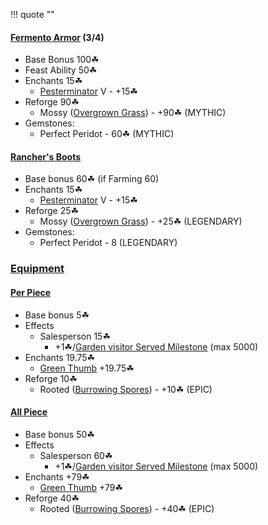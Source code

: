 !!! quote ""

#### [Fermento Armor](https://hypixel-skyblock.fandom.com/wiki/Fermento_Armor?so=search) (3/4)
- Base Bonus 100☘
- Feast Ability 50☘
- Enchants 15☘
    * [Pesterminator](https://hypixel-skyblock.fandom.com/wiki/Enchantments?so=search#Pesterminator) V - +15☘
- Reforge 90☘
    * Mossy ([Overgrown Grass](https://hypixel-skyblock.fandom.com/wiki/Overgrown_Grass?so=search)) - +90☘ (MYTHIC)
- Gemstones:
    * Perfect Peridot - 60☘ (MYTHIC)

#### [Rancher's Boots](https://hypixel-skyblock.fandom.com/wiki/Rancher's_Boots?so=search)
- Base bonus 60☘ (if Farming 60)
- Enchants 15☘
    * [Pesterminator](https://hypixel-skyblock.fandom.com/wiki/Enchantments?so=search#Pesterminator) V - +15☘
- Reforge 25☘
    * Mossy ([Overgrown Grass](https://hypixel-skyblock.fandom.com/wiki/Overgrown_Grass?so=search)) - +25☘ (LEGENDARY)
- Gemstones:
    * Perfect Peridot - 8 (LEGENDARY)

### [Equipment](https://hypixel-skyblock.fandom.com/wiki/Equipment?so=search)
#### [Per Piece](https://hypixel-skyblock.fandom.com/wiki/Lotus_Set?so=search#Set)
- Base bonus 5☘
- Effects
    * Salesperson 15☘
        * +1☘/[Garden visitor Served Milestone](https://hypixel-skyblock.fandom.com/wiki/The_Garden#Visitor_Milestones) (max 5000)
- Enchants 19.75☘
    * [Green Thumb](https://hypixel-skyblock.fandom.com/wiki/Enchantments#Green_Thumb) +19.75☘
- Reforge 10☘
    * Rooted ([Burrowing Spores](https://hypixel-skyblock.fandom.com/wiki/Burrowing_Spores?so=search)) - +10☘ (EPIC)
#### [All Piece](https://hypixel-skyblock.fandom.com/wiki/Lotus_Set?so=search#Set)
- Base bonus 50☘
- Effects
    * Salesperson 60☘
        * +1☘/[Garden visitor Served Milestone](https://hypixel-skyblock.fandom.com/wiki/The_Garden#Visitor_Milestones) (max 5000)
- Enchants +79☘
    * [Green Thumb](https://hypixel-skyblock.fandom.com/wiki/Enchantments#Green_Thumb) +79☘
- Reforge 40☘
    * Rooted ([Burrowing Spores](https://hypixel-skyblock.fandom.com/wiki/Burrowing_Spores?so=search)) - +40☘ (EPIC)